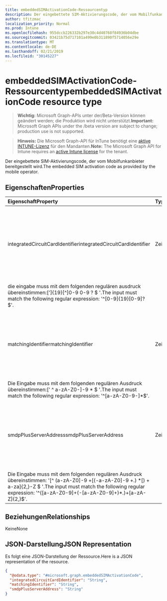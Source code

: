 ```yaml
---
title: embeddedSIMActivationCode-Ressourcentyp
description: Der eingebettete SIM-Aktivierungscode, der vom Mobilfunkanbieter bereitgestellt wird.
author: tfitzmac
localization_priority: Normal
ms.prod: Intune
ms.openlocfilehash: 955dccb226332b297e30c4d40768f84936b04dbe
ms.sourcegitcommit: 03421b75d717101a499e0b311890f5714056e29e
ms.translationtype: MT
ms.contentlocale: de-DE
ms.lasthandoff: 02/21/2019
ms.locfileid: "30145227"
---
```

# <a name="embeddedsimactivationcode-resource-type"></a><span data-ttu-id="d70a3-103">embeddedSIMActivationCode-Ressourcentyp</span><span class="sxs-lookup"><span data-stu-id="d70a3-103">embeddedSIMActivationCode resource type</span></span>

> <span data-ttu-id="d70a3-104">**Wichtig:** Microsoft Graph-APIs unter der/Beta-Version können geändert werden; die Produktion wird nicht unterstützt.</span><span class="sxs-lookup"><span data-stu-id="d70a3-104">**Important:** Microsoft Graph APIs under the /beta version are subject to change; production use is not supported.</span></span>

> <span data-ttu-id="d70a3-105">**Hinweis:** Die Microsoft Graph-API für InTune benötigt eine [aktive INTUNE-Lizenz](https://go.microsoft.com/fwlink/?linkid=839381) für den Mandanten.</span><span class="sxs-lookup"><span data-stu-id="d70a3-105">**Note:** The Microsoft Graph API for Intune requires an [active Intune license](https://go.microsoft.com/fwlink/?linkid=839381) for the tenant.</span></span>

<span data-ttu-id="d70a3-106">Der eingebettete SIM-Aktivierungscode, der vom Mobilfunkanbieter bereitgestellt wird.</span><span class="sxs-lookup"><span data-stu-id="d70a3-106">The embedded SIM activation code as provided by the mobile operator.</span></span>

## <a name="properties"></a><span data-ttu-id="d70a3-107">Eigenschaften</span><span class="sxs-lookup"><span data-stu-id="d70a3-107">Properties</span></span>
|<span data-ttu-id="d70a3-108">Eigenschaft</span><span class="sxs-lookup"><span data-stu-id="d70a3-108">Property</span></span>|<span data-ttu-id="d70a3-109">Typ</span><span class="sxs-lookup"><span data-stu-id="d70a3-109">Type</span></span>|<span data-ttu-id="d70a3-110">Beschreibung</span><span class="sxs-lookup"><span data-stu-id="d70a3-110">Description</span></span>|
|:---|:---|:---|
|<span data-ttu-id="d70a3-111">integratedCircuitCardIdentifier</span><span class="sxs-lookup"><span data-stu-id="d70a3-111">integratedCircuitCardIdentifier</span></span>|<span data-ttu-id="d70a3-112">Zeichenfolge</span><span class="sxs-lookup"><span data-stu-id="d70a3-112">String</span></span>|<span data-ttu-id="d70a3-113">Der integrierte Leiterkarten Bezeichner (ICCID) für diesen eingebetteten SIM-Aktivierungscode, der vom Mobilfunkanbieter bereitgestellt wird.</span><span class="sxs-lookup"><span data-stu-id="d70a3-113">The Integrated Circuit Card Identifier (ICCID) for this embedded SIM activation code as provided by the mobile operator.</span></span>
<span data-ttu-id="d70a3-114">die eingabe muss mit dem folgenden regulären ausdruck übereinstimmen:\['\]{19}\[^\]0-9 0-9 ? $ '.</span><span class="sxs-lookup"><span data-stu-id="d70a3-114">The input must match the following regular expression: '^\[0-9\]{19}\[0-9\]?$'.</span></span>|
|<span data-ttu-id="d70a3-115">matchingIdentifier</span><span class="sxs-lookup"><span data-stu-id="d70a3-115">matchingIdentifier</span></span>|<span data-ttu-id="d70a3-116">Zeichenfolge</span><span class="sxs-lookup"><span data-stu-id="d70a3-116">String</span></span>|<span data-ttu-id="d70a3-117">Die MatchingIdentifier (übereinstimmende) gemäß der GSMA Association SGP. 22 RSP Technical Specification section 4,1.</span><span class="sxs-lookup"><span data-stu-id="d70a3-117">The MatchingIdentifier (MatchingID) as specified in the GSMA Association SGP.22 RSP Technical Specification section 4.1.</span></span>
<span data-ttu-id="d70a3-118">Die Eingabe muss mit dem folgenden regulären Ausdruck übereinstimmen:\[' ^ a-zA-Z0\-\]-9 \* $ '.</span><span class="sxs-lookup"><span data-stu-id="d70a3-118">The input must match the following regular expression: '^\[a-zA-Z0-9\-\]\*$'.</span></span>|
|<span data-ttu-id="d70a3-119">smdpPlusServerAddress</span><span class="sxs-lookup"><span data-stu-id="d70a3-119">smdpPlusServerAddress</span></span>|<span data-ttu-id="d70a3-120">Zeichenfolge</span><span class="sxs-lookup"><span data-stu-id="d70a3-120">String</span></span>|<span data-ttu-id="d70a3-121">Der vollqualifizierte Domänenname des SM-DP +-Servers gemäß der technischen Spezifikation des GSM-Verbandes SPG .22 RSP.</span><span class="sxs-lookup"><span data-stu-id="d70a3-121">The fully qualified domain name of the SM-DP+ server as specified in the GSM Association SPG .22 RSP Technical Specification.</span></span>
<span data-ttu-id="d70a3-122">Die Eingabe muss mit dem folgenden regulären Ausdruck übereinstimmen: '\[^ (a-zA-Z0\]-9 +\[(-a-zA-Z0\]-9 +\.) \*\[) + a-za\]{2,}-Z $ '.</span><span class="sxs-lookup"><span data-stu-id="d70a3-122">The input must match the following regular expression: '^(\[a-zA-Z0-9\]+(-\[a-zA-Z0-9\]+)\*\.)+\[a-zA-Z\]{2,}$'.</span></span>|

## <a name="relationships"></a><span data-ttu-id="d70a3-123">Beziehungen</span><span class="sxs-lookup"><span data-stu-id="d70a3-123">Relationships</span></span>
<span data-ttu-id="d70a3-124">Keine</span><span class="sxs-lookup"><span data-stu-id="d70a3-124">None</span></span>

## <a name="json-representation"></a><span data-ttu-id="d70a3-125">JSON-Darstellung</span><span class="sxs-lookup"><span data-stu-id="d70a3-125">JSON Representation</span></span>
<span data-ttu-id="d70a3-126">Es folgt eine JSON-Darstellung der Ressource.</span><span class="sxs-lookup"><span data-stu-id="d70a3-126">Here is a JSON representation of the resource.</span></span>
<!-- {
  "blockType": "resource",
  "@odata.type": "microsoft.graph.embeddedSIMActivationCode"
}
-->
``` json
{
  "@odata.type": "#microsoft.graph.embeddedSIMActivationCode",
  "integratedCircuitCardIdentifier": "String",
  "matchingIdentifier": "String",
  "smdpPlusServerAddress": "String"
}
```




